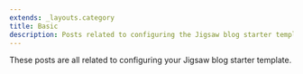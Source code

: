 ```yaml
---
extends: _layouts.category
title: Basic
description: Posts related to configuring the Jigsaw blog starter template
---
```


These posts are all related to configuring your Jigsaw blog starter template.
